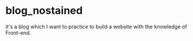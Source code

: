 # blog_nostained
it's a blog which I want to practice to build a website with the knowledge of Front-end.
